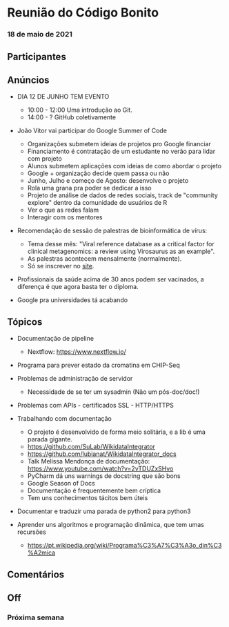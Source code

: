 # Reunião do Código Bonito
### 18 de maio de 2021

## Participantes

## Anúncios

- DIA 12 DE JUNHO TEM EVENTO 
    - 10:00 - 12:00 Uma introdução ao Git.
    - 14:00 - ? GitHub coletivamente

- João Vitor vai participar do Google Summer of Code
    - Organizações submetem ideias de projetos pro Google financiar
    - Financiamento é contratação de um estudante no verão para lidar com projeto
    - Alunos submetem aplicações com ideias de como abordar o projeto
    - Google + organização decide quem passa ou não
    - Junho, Julho e começo de Agosto: desenvolve o projeto
    - Rola uma grana pra poder se dedicar a isso
    - Projeto de análise de dados de redes sociais, track de "community explore" dentro da comunidade de usuários de R
    - Ver o que as redes falam
    - Interagir com os mentores

- Recomendação de sessão de palestras de bioinformática de vírus:
    - Tema desse mês: "Viral reference database as a critical factor for clinical metagenomics: a review using Virosaurus as an example".
    - As palestras acontecem mensalmente (normalmente).
    - Só se inscrever no [site](http://evbc.uni-jena.de/events/viruses-in-silico/).

- Profissionais da saúde acima de 30 anos podem ser vacinados, a diferença é que agora basta ter o diploma.

- Google pra universidades tá acabando

## Tópicos 

- Documentação de pipeline
    - Nextflow: https://www.nextflow.io/

- Programa para prever estado da cromatina em CHIP-Seq

- Problemas de administração de servidor
    - Necessidade de se ter um sysadmin (Não um pós-doc/doc!)

- Problemas com APIs - certificados SSL - HTTP/HTTPS

- Trabalhando com documentação
    - O projeto é desenvolvido de forma meio solitária, e a lib é uma parada gigante. 
    - https://github.com/SuLab/WikidataIntegrator
    - https://github.com/lubianat/WikidataIntegrator_docs
    - Talk Melissa Mendonça de documentação: https://www.youtube.com/watch?v=2vTDUZxSHvo
    - PyCharm dá uns warnings de docstring que são bons
    - Google Season of Docs
    - Documentação é frequentemente bem críptica
    - Tem uns conhecimentos tácitos bem úteis

- Documentar e traduzir uma parada de python2 para python3

- Aprender uns algoritmos e programação dinâmica, que tem umas recursões
    - https://pt.wikipedia.org/wiki/Programa%C3%A7%C3%A3o_din%C3%A2mica

## Comentários

## Off

### Próxima semana

